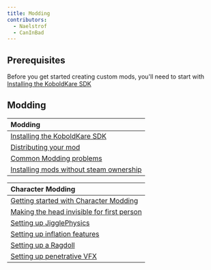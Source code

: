 ```yaml
---
title: Modding
contributors:
  - Naelstrof
  - CanInBad
---
```


## Prerequisites

Before you get started creating custom mods, you'll need to start with [Installing the KoboldKare SDK](../done/Installing_the_KoboldKare_SDK)

## Modding

| Modding |
| :- |
| [Installing the KoboldKare SDK](../done/Installing_the_KoboldKare_SDK) |
| [Distributing your mod](../done/Distributing_your_mod) |
| [Common Modding problems](../done/Common_Modding_problems) |
| [Installing mods without steam ownership]() |

| Character Modding |
| :- |
| [Getting started with Character Modding](../done/Getting_started_with_Character_Modding) |
| [Making the head invisible for first person]() |
| [Setting up JigglePhysics]() |
| [Setting up inflation features]() |
| [Setting up a Ragdoll]() |
| [Setting up penetrative VFX]() |